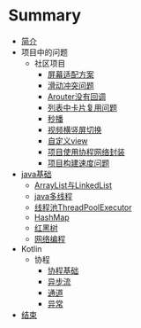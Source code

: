 # Summary

* [简介](README.md)
* 项目中的问题
    * 社区项目
        * [屏幕适配方案](community/屏幕适配方案.md)
        * [滑动冲突问题](community/解决嵌套coordinateLayout与banner滑动冲突.md)
        * [Arouter没有回调](community/处理arouter没有回调问题.md)
        * [列表中卡片复用问题](community/解决多列表复用卡片.md)
        * [秒播](community/秒播方案.md)
        * [视频横竖屏切换](community/视频横竖屏方案.md)
        * [自定义view](community/邀请函.md)
        * [项目使用协程网络封装](community/网络封装.md)
        * [项目构建速度问题](community/加速构建速度.md)
* [java基础](README.md)
    * [ArrayList与LinkedList](java/ArrayList与LinkedList.md)
    * [java多线程](java/多线程概念知识.md)
    * [线程池ThreadPoolExecutor](java/ThreadPoolExecutor源码分析.md)
    * [HashMap](java/HashMap相关.md)
    * [红黑树](java/红黑树搜索算法.md)
    * [网络编程](java/网络编程基础.md)
* Kotlin
    * 协程
        * [协程基础](kotlin/基础知识.md)
        * [异步流](kotlin/异步流.md)
        * [通道](kotlin/通道基础.md)
        * [异常](kotlin/异常处理.md)
* [结束](end/README.md)

